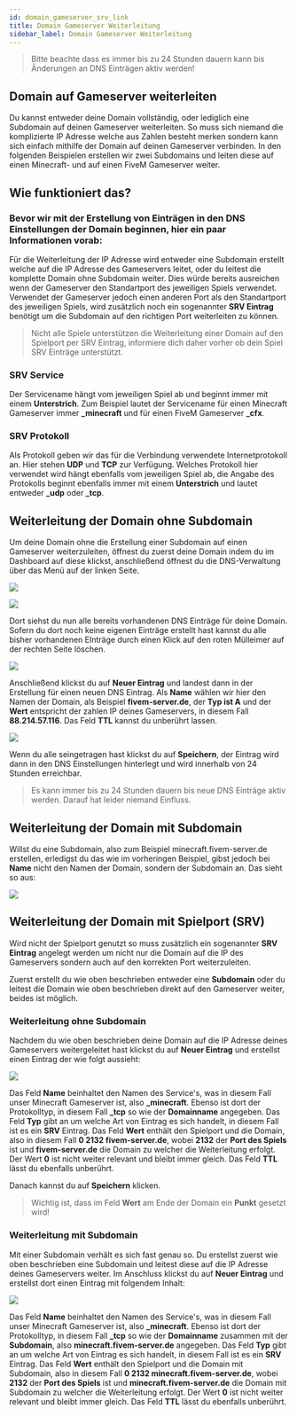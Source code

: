 ```yaml
---
id: domain_gameserver_srv_link
title: Domain Gameserver Weiterleitung
sidebar_label: Domain Gameserver Weiterleitung
---
```


> Bitte beachte dass es immer bis zu 24 Stunden dauern kann bis Änderungen an DNS Einträgen aktiv werden!

## Domain auf Gameserver weiterleiten

Du kannst entweder deine Domain vollständig, oder lediglich eine Subdomain auf deinen Gameserver weiterleiten.
So muss sich niemand die komplizierte IP Adresse welche aus Zahlen besteht merken sondern kann sich einfach mithilfe der Domain auf deinen Gameserver verbinden.
In den folgenden Beispielen erstellen wir zwei Subdomains und leiten diese auf einen Minecraft- und auf einen FiveM Gameserver weiter.


## Wie funktioniert das?

### Bevor wir mit der Erstellung von Einträgen in den DNS Einstellungen der Domain beginnen, hier ein paar Informationen vorab:
Für die Weiterleitung der IP Adresse wird entweder eine Subdomain erstellt welche auf die IP Adresse des Gameservers leitet, oder du leitest die komplette Domain ohne Subdomain weiter.
Dies würde bereits ausreichen wenn der Gameserver den Standartport des jeweiligen Spiels verwendet.
Verwendet der Gameserver jedoch einen anderen Port als den Standartport des jeweiligen Spiels, wird zusätzlich noch ein sogenannter **SRV Eintrag**
benötigt um die Subdomain auf den richtigen Port weiterleiten zu können.

> Nicht alle Spiele unterstützen die Weiterleitung einer Domain auf den Spielport per SRV Eintrag, informiere dich daher vorher ob 
dein Spiel SRV Einträge unterstützt.


### SRV Service

Der Servicename hängt vom jeweiligen Spiel ab und beginnt immer mit einem **Unterstrich**.
Zum Beispiel lautet der Servicename für einen Minecraft Gameserver immer **_minecraft** und für einen FiveM Gameserver **_cfx**.


### SRV Protokoll

Als Protokoll geben wir das für die Verbindung verwendete Internetprotokoll an. Hier stehen **UDP** und **TCP** zur Verfügung.
Welches Protokoll hier verwendet wird hängt ebenfalls vom jeweiligen Spiel ab, die Angabe des Protokolls beginnt ebenfalls immer
mit einem **Unterstrich** und lautet entweder **_udp** oder **_tcp**.


## Weiterleitung der Domain ohne Subdomain

Um deine Domain ohne die Erstellung einer Subdomain auf einen Gameserver weiterzuleiten, öffnest du zuerst deine Domain indem du
im Dashboard auf diese klickst, anschließend öffnest du die DNS-Verwaltung über das Menü auf der linken Seite.

![](https://puu.sh/Fuzfa/0927cbb177.png)

![](https://puu.sh/FuzhO/6f4694ab62.png)


Dort siehst du nun alle bereits vorhandenen DNS Einträge für deine Domain.
Sofern du dort noch keine eigenen Einträge erstellt hast kannst du alle bisher vorhandenen EInträge durch einen Klick 
auf den roten Mülleimer auf der rechten Seite löschen.

![](https://puu.sh/Fuzm8/39f3c72fa6.png)

Anschließend klickst du auf **Neuer Eintrag** und landest dann in der Erstellung für einen neuen DNS Eintrag.
Als **Name** wählen wir hier den Namen der Domain, als Beispiel **fivem-server.de**, der **Typ ist A** und der **Wert** entspricht der
zahlen IP deines Gameservers, in diesem Fall **88.214.57.116**.
Das Feld **TTL** kannst du unberührt lassen.

![](https://puu.sh/Fuzsi/3bbe761892.png)

Wenn du alle seingetragen hast klickst du auf **Speichern**, der Eintrag wird dann in den DNS Einstellungen hinterlegt und wird innerhalb
von 24 Stunden erreichbar.

> Es kann immer bis zu 24 Stunden dauern bis neue DNS Einträge aktiv werden. Darauf hat leider niemand Einfluss.


## Weiterleitung der Domain mit Subdomain

Willst du eine Subdomain, also zum Beispiel minecraft.fivem-server.de erstellen, erledigst du das wie im vorheringen Beispiel, 
gibst jedoch bei **Name** nicht den Namen der Domain, sondern der Subdomain an.
Das sieht so aus:

![](https://puu.sh/Fuzxd/de90d297e8.png)


## Weiterleitung der Domain mit Spielport (SRV)

Wird nicht der Spielport genutzt so muss zusätzlich ein sogenannter **SRV Eintrag** angelegt werden um nicht nur die Domain
auf die IP des Gameservers sondern auch auf den korrekten Port weiterzuleiten.

Zuerst erstellt du wie oben beschrieben entweder eine **Subdomain** oder du leitest die Domain wie oben beschrieben
direkt auf den Gameserver weiter, beides ist möglich. 

### Weiterleitung ohne Subdomain


Nachdem du wie oben beschrieben deine Domain auf die IP Adresse deines Gameservers weitergeleitet hast klickst du auf **Neuer Eintrag**
und erstellst einen Eintrag der wie folgt aussieht:

![](https://puu.sh/FuXZs/a4d7149643.png)

Das Feld **Name** beinhaltet den Namen des Service's, was in diesem Fall unser Minecraft Gameserver ist, also **_minecraft**. Ebenso ist dort der Protokolltyp, in diesem Fall **_tcp** so wie der **Domainname** angegeben. 
Das Feld **Typ** gibt an um welche Art von Eintrag es sich handelt, in diesem Fall ist es ein **SRV** Eintrag.
Das Feld **Wert** enthält den Spielport und die Domain, also in diesem Fall **0 2132 fivem-server.de**, wobei **2132** der **Port des Spiels** ist und **fivem-server.de** die Domain zu welcher die Weiterleitung erfolgt. 
Der Wert **0** ist nicht weiter relevant und bleibt immer gleich. Das Feld **TTL** lässt du ebenfalls unberührt.

Danach kannst du auf **Speichern** klicken.

> Wichtig ist, dass im Feld **Wert** am Ende der Domain ein **Punkt** gesetzt wird!

### Weiterleitung mit Subdomain

Mit einer Subdomain verhält es sich fast genau so. Du erstellst zuerst wie oben beschrieben eine Subdomain und leitest diese auf die IP Adresse deines Gameservers weiter. Im Anschluss klickst du auf **Neuer Eintrag** und erstellst dort einen Eintrag mit folgendem Inhalt:

![](https://puu.sh/FuYbj/423a8cb5eb.png)

Das Feld **Name** beinhaltet den Namen des Service's, was in diesem Fall unser Minecraft Gameserver ist, also **_minecraft**. Ebenso ist dort der Protokolltyp, in diesem Fall **_tcp** so wie der **Domainname** zusammen mit der **Subdomain**, also **minecraft.fivem-server.de** angegeben. 
Das Feld **Typ** gibt an um welche Art von Eintrag es sich handelt, in diesem Fall ist es ein **SRV** Eintrag.
Das Feld **Wert** enthält den Spielport und die Domain mit Subdomain, also in diesem Fall **0 2132 minecraft.fivem-server.de**, wobei **2132** der **Port des Spiels** ist und **minecraft.fivem-server.de** die Domain mit Subdomain zu welcher die Weiterleitung erfolgt. 
Der Wert **0** ist nicht weiter relevant und bleibt immer gleich. Das Feld **TTL** lässt du ebenfalls unberührt.
